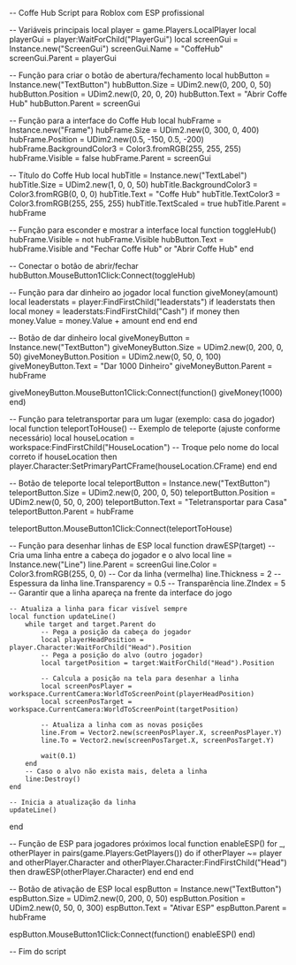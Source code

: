 -- Coffe Hub Script para Roblox com ESP profissional

-- Variáveis principais
local player = game.Players.LocalPlayer
local playerGui = player:WaitForChild("PlayerGui")
local screenGui = Instance.new("ScreenGui")
screenGui.Name = "CoffeHub"
screenGui.Parent = playerGui

-- Função para criar o botão de abertura/fechamento
local hubButton = Instance.new("TextButton")
hubButton.Size = UDim2.new(0, 200, 0, 50)
hubButton.Position = UDim2.new(0, 20, 0, 20)
hubButton.Text = "Abrir Coffe Hub"
hubButton.Parent = screenGui

-- Função para a interface do Coffe Hub
local hubFrame = Instance.new("Frame")
hubFrame.Size = UDim2.new(0, 300, 0, 400)
hubFrame.Position = UDim2.new(0.5, -150, 0.5, -200)
hubFrame.BackgroundColor3 = Color3.fromRGB(255, 255, 255)
hubFrame.Visible = false
hubFrame.Parent = screenGui

-- Título do Coffe Hub
local hubTitle = Instance.new("TextLabel")
hubTitle.Size = UDim2.new(1, 0, 0, 50)
hubTitle.BackgroundColor3 = Color3.fromRGB(0, 0, 0)
hubTitle.Text = "Coffe Hub"
hubTitle.TextColor3 = Color3.fromRGB(255, 255, 255)
hubTitle.TextScaled = true
hubTitle.Parent = hubFrame

-- Função para esconder e mostrar a interface
local function toggleHub()
    hubFrame.Visible = not hubFrame.Visible
    hubButton.Text = hubFrame.Visible and "Fechar Coffe Hub" or "Abrir Coffe Hub"
end

-- Conectar o botão de abrir/fechar
hubButton.MouseButton1Click:Connect(toggleHub)

-- Função para dar dinheiro ao jogador
local function giveMoney(amount)
    local leaderstats = player:FindFirstChild("leaderstats")
    if leaderstats then
        local money = leaderstats:FindFirstChild("Cash")
        if money then
            money.Value = money.Value + amount
        end
    end
end

-- Botão de dar dinheiro
local giveMoneyButton = Instance.new("TextButton")
giveMoneyButton.Size = UDim2.new(0, 200, 0, 50)
giveMoneyButton.Position = UDim2.new(0, 50, 0, 100)
giveMoneyButton.Text = "Dar 1000 Dinheiro"
giveMoneyButton.Parent = hubFrame

giveMoneyButton.MouseButton1Click:Connect(function()
    giveMoney(1000)
end)

-- Função para teletransportar para um lugar (exemplo: casa do jogador)
local function teleportToHouse()
    -- Exemplo de teleporte (ajuste conforme necessário)
    local houseLocation = workspace:FindFirstChild("HouseLocation") -- Troque pelo nome do local correto
    if houseLocation then
        player.Character:SetPrimaryPartCFrame(houseLocation.CFrame)
    end
end

-- Botão de teleporte
local teleportButton = Instance.new("TextButton")
teleportButton.Size = UDim2.new(0, 200, 0, 50)
teleportButton.Position = UDim2.new(0, 50, 0, 200)
teleportButton.Text = "Teletransportar para Casa"
teleportButton.Parent = hubFrame

teleportButton.MouseButton1Click:Connect(teleportToHouse)

-- Função para desenhar linhas de ESP
local function drawESP(target)
    -- Cria uma linha entre a cabeça do jogador e o alvo
    local line = Instance.new("Line")
    line.Parent = screenGui
    line.Color = Color3.fromRGB(255, 0, 0)  -- Cor da linha (vermelha)
    line.Thickness = 2  -- Espessura da linha
    line.Transparency = 0.5  -- Transparência
    line.ZIndex = 5  -- Garantir que a linha apareça na frente da interface do jogo

    -- Atualiza a linha para ficar visível sempre
    local function updateLine()
        while target and target.Parent do
            -- Pega a posição da cabeça do jogador
            local playerHeadPosition = player.Character:WaitForChild("Head").Position
            -- Pega a posição do alvo (outro jogador)
            local targetPosition = target:WaitForChild("Head").Position

            -- Calcula a posição na tela para desenhar a linha
            local screenPosPlayer = workspace.CurrentCamera:WorldToScreenPoint(playerHeadPosition)
            local screenPosTarget = workspace.CurrentCamera:WorldToScreenPoint(targetPosition)

            -- Atualiza a linha com as novas posições
            line.From = Vector2.new(screenPosPlayer.X, screenPosPlayer.Y)
            line.To = Vector2.new(screenPosTarget.X, screenPosTarget.Y)

            wait(0.1)
        end
        -- Caso o alvo não exista mais, deleta a linha
        line:Destroy()
    end

    -- Inicia a atualização da linha
    updateLine()
end

-- Função de ESP para jogadores próximos
local function enableESP()
    for _, otherPlayer in pairs(game.Players:GetPlayers()) do
        if otherPlayer ~= player and otherPlayer.Character and otherPlayer.Character:FindFirstChild("Head") then
            drawESP(otherPlayer.Character)
        end
    end
end

-- Botão de ativação de ESP
local espButton = Instance.new("TextButton")
espButton.Size = UDim2.new(0, 200, 0, 50)
espButton.Position = UDim2.new(0, 50, 0, 300)
espButton.Text = "Ativar ESP"
espButton.Parent = hubFrame

espButton.MouseButton1Click:Connect(function()
    enableESP()
end)

-- Fim do script
